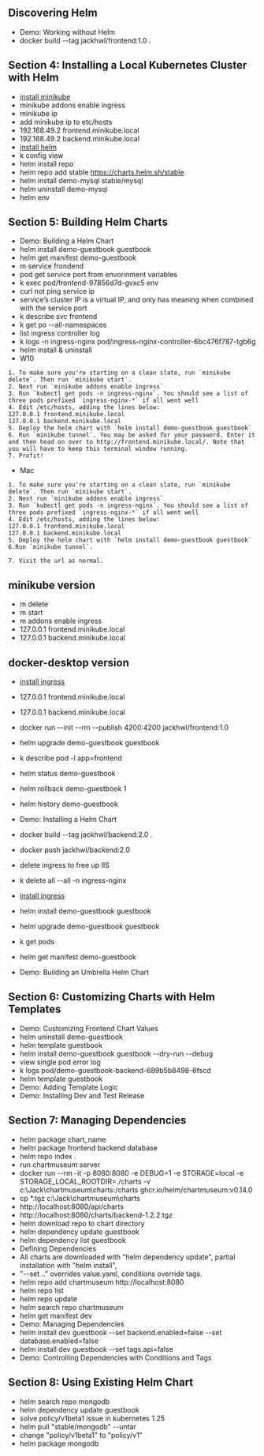 ## Discovering Helm
* Demo: Working without Helm
* docker build --tag jackhwl/frontend:1.0 .
## Section 4: Installing a Local Kubernetes Cluster with Helm
* [install minikube](https://minikube.sigs.k8s.io/docs/start/)
* minikube addons enable ingress
* minikube ip
* add minikube ip to etc/hosts
* 192.168.49.2 frontend.minikube.local
* 192.168.49.2 backend.minikube.local
* [install helm](https://github.com/helm/helm/releases)
* k config view
* helm install repo
* helm repo add stable https://charts.helm.sh/stable
* helm install demo-mysql stable/mysql
* helm uninstall demo-mysql
* helm env
## Section 5: Building Helm Charts
* Demo: Building a Helm Chart
* helm install demo-guestbook guestbook
* helm get manifest demo-guestbook
* m service frondend
* pod get service port from envorinment variables
* k exec pod/frontend-97856d7d-gvxc5 env
* curl not ping service ip
* service’s cluster IP is a virtual IP, and only has meaning when combined with the service port
* k describe svc frontend
* k get po --all-namespaces
* list ingress controller log 
* k logs -n ingress-nginx pod/ingress-nginx-controller-6bc476f787-tgb6g
* helm install & uninstall
* W10
```
1. To make sure you're starting on a clean slate, run `minikube delete`. Then run `minikube start`.
2. Next run `minikube addons enable ingress`
3. Run `kubectl get pods -n ingress-nginx`. You should see a list of three pods prefixed `ingress-nginx-*` if all went well
4. Edit /etc/hosts, adding the lines below:
127.0.0.1 frontend.minikube.local
127.0.0.1 backend.minikube.local
5. Deploy the helm chart with `helm install demo-guestbook guestbook`
6. Run `minikube tunnel`. You may be asked for your password. Enter it and then head on over to http://frontend.minikube.local/. Note that you will have to keep this terminal window running.
7. Profit!
```
* Mac
```
1. To make sure you're starting on a clean slate, run `minikube delete`. Then run `minikube start`.
2. Next run `minikube addons enable ingress`
3. Run `kubectl get pods -n ingress-nginx`. You should see a list of three pods prefixed `ingress-nginx-*` if all went well
4. Edit /etc/hosts, adding the lines below:
127.0.0.1 frontend.minikube.local
127.0.0.1 backend.minikube.local
5. Deploy the helm chart with `helm install demo-guestbook guestbook`
6.Run `minikube tunnel`.

7. Visit the url as normal.
```
## minikube version
* m delete
* m start
* m addons enable ingress
* 127.0.0.1 frontend.minikube.local
* 127.0.0.1 backend.minikube.local
## docker-desktop version
* [install ingress](https://kubernetes.github.io/ingress-nginx/deploy/)
* 127.0.0.1 frontend.minikube.local
* 127.0.0.1 backend.minikube.local
* docker run --init --rm --publish 4200:4200 jackhwl/frontend:1.0

* helm upgrade demo-guestbook guestbook
* k describe pod -l app=frontend
* helm status demo-guestbook
* helm rollback demo-guestbook 1
* helm history demo-guestbook
* Demo: Installing a Helm Chart

* docker build --tag jackhwl/backend:2.0 .
* docker push jackhwl/backend:2.0

* delete ingress to free up IIS
* k delete all --all -n ingress-nginx
* [install ingress](https://kubernetes.github.io/ingress-nginx/deploy/)

* helm install demo-guestbook guestbook
* helm upgrade demo-guestbook guestbook
* k get pods
* helm get manifest demo-guestbook 
* Demo: Building an Umbrella Helm Chart

## Section 6: Customizing Charts with Helm Templates
* Demo: Customizing Frontend Chart Values
* helm uninstall demo-guestbook
* helm template guestbook
* helm install demo-guestbook guestbook --dry-run --debug
* view single pod error log
* k logs pod/demo-guestbook-backend-689b5b8498-6fscd
* helm template guestbook
* Demo: Adding Template Logic
* Demo: Installing Dev and Test Release

## Section 7: Managing Dependencies
* helm package chart_name
* helm package frontend backend database
* helm repo index .
* run chartmuseum server
* docker run --rm -it   -p 8080:8080   -e DEBUG=1   -e STORAGE=local   -e STORAGE_LOCAL_ROOTDIR=./charts   -v c:\Jack\chartmuseum\charts:/charts   ghcr.io/helm/chartmuseum:v0.14.0
* cp *.tgz c:\Jack\chartmuseum\charts
* http://localhost:8080/api/charts
* http://localhost:8080/charts/backend-1.2.2.tgz
* helm download repo to chart directory
* helm dependency update guestbook
* helm dependency list guestbook
* Defining Dependencies
* All charts are downloaded with "helm dependency update", partial installation with "helm install",
* "--set .." overrides value.yaml, conditions override tags.
* helm repo add chartmuseum http://localhost:8080
* helm repo list
* helm repo update
* helm search repo chartmuseum
* helm get manifest dev
* Demo: Managing Dependencies
* helm install dev guestbook --set backend.enabled=false --set database.enabled=false
* helm install dev guestbook --set tags.api=false
* Demo: Controlling Dependencies with Conditions and Tags

## Section 8: Using Existing Helm Chart
* helm search repo mongodb
* helm dependency update guestbook
* solve policy/v1beta1 issue in kubernetes 1.25
* helm pull "stable/mongodb" --untar
* change "policy/v1beta1" to "policy/v1"
* helm package mongodb
